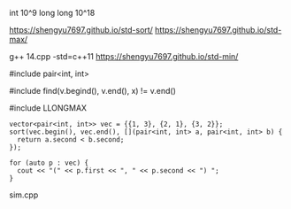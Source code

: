 int 10^9
long long 10^18

https://shengyu7697.github.io/std-sort/
https://shengyu7697.github.io/std-max/

g++ 14.cpp -std=c++11
https://shengyu7697.github.io/std-min/

#include <utility>
pair<int, int>

#include <algorithm>
find(v.begind(), v.end(), x) != v.end()

#include <climits>
LLONGMAX

```
vector<pair<int, int>> vec = {{1, 3}, {2, 1}, {3, 2}};
sort(vec.begin(), vec.end(), [](pair<int, int> a, pair<int, int> b) {
  return a.second < b.second;
});
```

```
for (auto p : vec) {
  cout << "(" << p.first << ", " << p.second << ") ";
}
```

sim.cpp
